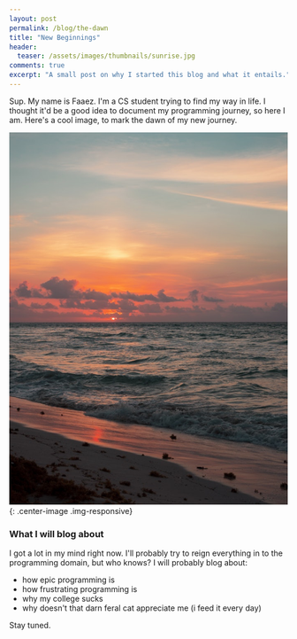 ```yaml
---
layout: post
permalink: /blog/the-dawn
title: "New Beginnings"
header:
  teaser: /assets/images/thumbnails/sunrise.jpg
comments: true
excerpt: "A small post on why I started this blog and what it entails."
---
```


<style>
  .center-image{
      margin: 0 auto;
      display: block;
  }
</style>

Sup. My name is Faaez. I'm a CS student trying to find my way in life. I thought it'd be a good idea to document my programming journey, so here I am. Here's a cool image, to mark the dawn of my new journey. 

![the-dawn](/assets/images/the-dawn/dawn.png){: .center-image .img-responsive}


### What I will blog about


I got a lot in my mind right now. I'll probably try to reign everything in to the programming domain, but who knows? I will probably blog about:

* how epic programming is
* how frustrating programming is
* why my college sucks
* why doesn't that darn feral cat appreciate me (i feed it every day)

Stay tuned.
